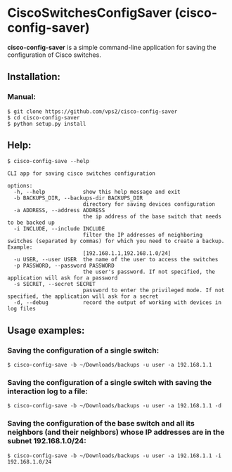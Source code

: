 # CiscoSwitchesConfigSaver (cisco-config-saver)

**cisco-config-saver** is a simple command-line application for saving the configuration of Cisco switches.

## Installation:

### Manual:

```
$ git clone https://github.com/vps2/cisco-config-saver
$ cd cisco-config-saver
$ python setup.py install
```

## Help:
```
$ cisco-config-save --help

CLI app for saving cisco switches configuration

options:
  -h, --help            show this help message and exit
  -b BACKUPS_DIR, --backups-dir BACKUPS_DIR
                        directory for saving devices configuration
  -a ADDRESS, --address ADDRESS
                        the ip address of the base switch that needs to be backed up
  -i INCLUDE, --include INCLUDE
                        filter the IP addresses of neighboring switches (separated by commas) for which you need to create a backup. Example:
                        [192.168.1.1,192.168.1.0/24]
  -u USER, --user USER  the name of the user to access the switches
  -p PASSWORD, --password PASSWORD
                        the user's password. If not specified, the application will ask for a password
  -s SECRET, --secret SECRET
                        password to enter the privileged mode. If not specified, the application will ask for a secret
  -d, --debug           record the output of working with devices in log files
```

## Usage examples:

### Saving the configuration of a single switch:
```
$ cisco-config-save -b ~/Downloads/backups -u user -a 192.168.1.1
```

### Saving the configuration of a single switch with saving the interaction log to a file:
```
$ cisco-config-save -b ~/Downloads/backups -u user -a 192.168.1.1 -d
```

### Saving the configuration of the base switch and all its neighbors (and their neighbors) whose IP addresses are in the subnet 192.168.1.0/24:
```
$ cisco-config-save -b ~/Downloads/backups -u user -a 192.168.1.1 -i 192.168.1.0/24
```
